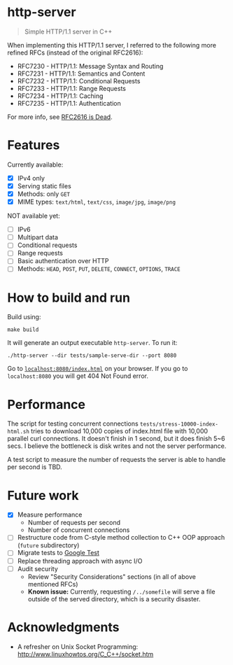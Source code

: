 # http-server

> Simple HTTP/1.1 server in C++

When implementing this HTTP/1.1 server, I referred to the following more refined RFCs (instead of the original RFC2616):

 * RFC7230 - HTTP/1.1: Message Syntax and Routing
 * RFC7231 - HTTP/1.1: Semantics and Content
 * RFC7232 - HTTP/1.1: Conditional Requests
 * RFC7233 - HTTP/1.1: Range Requests
 * RFC7234 - HTTP/1.1: Caching
 * RFC7235 - HTTP/1.1: Authentication

For more info, see [RFC2616 is Dead](https://www.mnot.net/blog/2014/06/07/rfc2616_is_dead).

# Features

Currently available:

- [x] IPv4 only
- [x] Serving static files
- [x] Methods: only `GET`
- [x] MIME types: `text/html`, `text/css`, `image/jpg`, `image/png`

NOT available yet:

- [ ] IPv6
- [ ] Multipart data
- [ ] Conditional requests
- [ ] Range requests
- [ ] Basic authentication over HTTP
- [ ] Methods: `HEAD`, `POST`, `PUT`, `DELETE`, `CONNECT`, `OPTIONS`, `TRACE`

# How to build and run

Build using:

    make build

It will generate an output executable `http-server`. To run it:

    ./http-server --dir tests/sample-serve-dir --port 8080

Go to [`localhost:8080/index.html`](http://localhost:8080/index.html) on your browser. If you go to `localhost:8080` you will get 404 Not Found error.

# Performance

The script for testing concurrent connections `tests/stress-10000-index-html.sh` tries to download 10,000 copies of index.html file
with 10,000 parallel curl connections. It doesn't finish in 1 second, but it does finish 5~6 secs. I believe the
bottleneck is disk writes and not the server performance.

A test script to measure the number of requests the server is able to handle per second is TBD.

# Future work

- [x] Measure performance
    - Number of requests per second
    - Number of concurrent connections
- [ ] Restructure code from C-style method collection to C++ OOP approach (`future` subdirectory)
- [ ] Migrate tests to [Google Test](https://github.com/google/googletest)
- [ ] Replace threading approach with async I/O
- [ ] Audit security
  - Review "Security Considerations" sections (in all of above mentioned RFCs)
  - **Known issue:** Currently, requesting `/../somefile` will serve a file outside of the served directory, which is a security disaster.

# Acknowledgments

- A refresher on Unix Socket Programming: http://www.linuxhowtos.org/C_C++/socket.htm
